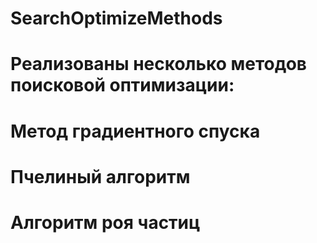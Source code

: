 # SearchOptimizeMethods
# Реализованы несколько методов поисковой оптимизации:
# Метод градиентного спуска
# Пчелиный алгоритм
# Алгоритм роя частиц
